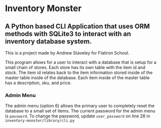 # Inventory Monster

## A Python based CLI Application that uses ORM methods with SQLite3 to interact with an inventory database system.

This is a project made by Andrew Staveley for Flatiron School.

This program allows for a user to interact with a database that is setup for a small chain of stores.
Each store has its own table with the item id and stock. The item id relates back to the item information
stored inside of the master table inside of the database. Each item inside of the master table has a description,
sku, and price. 

### Admin Menu

The admin menu (option 6) allows the primary user to completely reset the database to a small set of items.
The current password for the admin menu is `password`.
To change the password, update `user_password` on line 28 in `inventory-monster/library/cli.py`